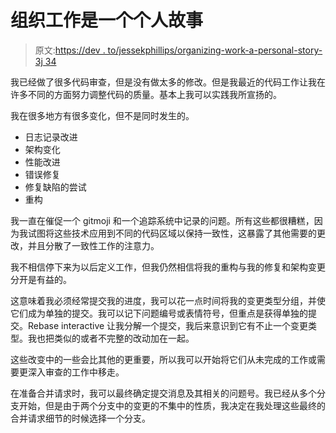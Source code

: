 # 组织工作是一个个人故事

> 原文:[https://dev . to/jessekphillips/organizing-work-a-personal-story-3j 34](https://dev.to/jessekphillips/organizing-work-a-personal-story-3j34)

我已经做了很多代码审查，但是没有做太多的修改。但是我最近的代码工作让我在许多不同的方面努力调整代码的质量。基本上我可以实践我所宣扬的。

我在很多地方有很多变化，但不是同时发生的。

*   日志记录改进
*   架构变化
*   性能改进
*   错误修复
*   修复缺陷的尝试
*   重构

我一直在催促一个 gitmoji 和一个追踪系统中记录的问题。所有这些都很糟糕，因为我试图将这些技术应用到不同的代码区域以保持一致性，这暴露了其他需要的更改，并且分散了一致性工作的注意力。

我不相信停下来为以后定义工作，但我仍然相信将我的重构与我的修复和架构变更分开是有益的。

这意味着我必须经常提交我的进度，我可以花一点时间将我的变更类型分组，并使它们成为单独的提交。我可以记下问题编号或表情符号，但重点是获得单独的提交。Rebase interactive 让我分解一个提交，我后来意识到它有不止一个变更类型。我也把类似的或者不完整的改动加在一起。

这些改变中的一些会比其他的更重要，所以我可以开始将它们从未完成的工作或需要更深入审查的工作中移走。

在准备合并请求时，我可以最终确定提交消息及其相关的问题号。我已经从多个分支开始，但是由于两个分支中的变更的不集中的性质，我决定在我处理这些最终的合并请求细节的时候选择一个分支。